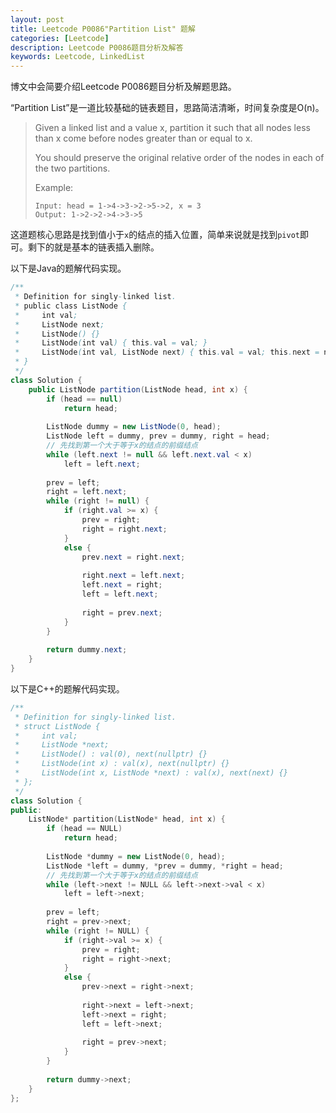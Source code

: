 ```yaml
---
layout: post
title: Leetcode P0086"Partition List" 题解
categories: [Leetcode]
description: Leetcode P0086题目分析及解答
keywords: Leetcode, LinkedList
---
```


博文中会简要介绍Leetcode P0086题目分析及解题思路。

“Partition List”是一道比较基础的链表题目，思路简洁清晰，时间复杂度是O(n)。

> Given a linked list and a value x, partition it such that all nodes less than x come before nodes greater than or equal to x.
> 
> You should preserve the original relative order of the nodes in each of the two partitions.
> 
> Example:
> ```
> Input: head = 1->4->3->2->5->2, x = 3
> Output: 1->2->2->4->3->5
> ```

这道题核心思路是找到值小于`x`的结点的插入位置，简单来说就是找到`pivot`即可。剩下的就是基本的链表插入删除。

以下是Java的题解代码实现。
```java
/**
 * Definition for singly-linked list.
 * public class ListNode {
 *     int val;
 *     ListNode next;
 *     ListNode() {}
 *     ListNode(int val) { this.val = val; }
 *     ListNode(int val, ListNode next) { this.val = val; this.next = next; }
 * }
 */
class Solution {
    public ListNode partition(ListNode head, int x) {
        if (head == null)
            return head;
        
        ListNode dummy = new ListNode(0, head);
        ListNode left = dummy, prev = dummy, right = head;
        // 先找到第一个大于等于x的结点的前缀结点
        while (left.next != null && left.next.val < x) 
            left = left.next;
        
        prev = left;
        right = left.next;
        while (right != null) {
            if (right.val >= x) {
                prev = right;
                right = right.next;
            }
            else {
                prev.next = right.next;
                
                right.next = left.next;
                left.next = right;
                left = left.next;
                
                right = prev.next;
            }
        }
        
        return dummy.next;
    }
}
```

以下是C++的题解代码实现。
```cpp
/**
 * Definition for singly-linked list.
 * struct ListNode {
 *     int val;
 *     ListNode *next;
 *     ListNode() : val(0), next(nullptr) {}
 *     ListNode(int x) : val(x), next(nullptr) {}
 *     ListNode(int x, ListNode *next) : val(x), next(next) {}
 * };
 */
class Solution {
public:
    ListNode* partition(ListNode* head, int x) {
        if (head == NULL)
            return head;
        
        ListNode *dummy = new ListNode(0, head);
        ListNode *left = dummy, *prev = dummy, *right = head;
        // 先找到第一个大于等于x的结点的前缀结点
        while (left->next != NULL && left->next->val < x) 
            left = left->next;
        
        prev = left;
        right = prev->next;
        while (right != NULL) {
            if (right->val >= x) {
                prev = right;
                right = right->next;
            }
            else {
                prev->next = right->next;
                
                right->next = left->next;
                left->next = right;
                left = left->next;
                
                right = prev->next;
            }
        }
        
        return dummy->next;
    }
};
```